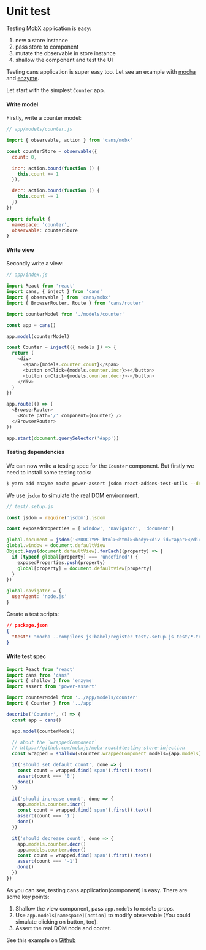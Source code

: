# Unit test

Testing MobX application is easy:

1. new a store instance
2. pass store to component
3. mutate the observable in store instance
4. shallow the component and test the UI

Testing cans application is super easy too. Let see an example with [mocha]() and [enzyme]().

Let start with the simplest `Counter` app.

#### Write model

Firstly, write a counter model:

```js
// app/models/counter.js

import { observable, action } from 'cans/mobx'

const counterStore = observable({
  count: 0,

  incr: action.bound(function () {
    this.count += 1
  }),

  decr: action.bound(function () {
    this.count -= 1
  })
})

export default {
  namespace: 'counter',
  observable: counterStore
}
```

#### Write view

Secondly write a view:

```js
// app/index.js

import React from 'react'
import cans, { inject } from 'cans'
import { observable } from 'cans/mobx'
import { BrowserRouter, Route } from 'cans/router'

import counterModel from './models/counter'

const app = cans()

app.model(counterModel)

const Counter = inject(({ models }) => {
  return (
    <div>
      <span>{models.counter.count}</span>
      <button onClick={models.counter.incr}>+</button>
      <button onClick={models.counter.decr}>-</button>      
    </div>
  )
})

app.route(() => (
  <BrowserRouter>
    <Route path='/' component={Counter} />
  </BrowserRouter>
))

app.start(document.querySelector('#app'))

```

#### Testing dependencies

We can now write a testing spec for the `Counter` component. But firstly we need to install some testing tools:

```bash
$ yarn add enzyme mocha power-assert jsdom react-addons-test-utils --dev
```

We use `jsdom` to simulate the real DOM environment. 

```js
// test/.setup.js

const jsdom = require('jsdom').jsdom

const exposedProperties = ['window', 'navigator', 'document']

global.document = jsdom('<!DOCTYPE html><html><body><div id="app"></div></body></html>')
global.window = document.defaultView
Object.keys(document.defaultView).forEach((property) => {
  if (typeof global[property] === 'undefined') {
    exposedProperties.push(property)
    global[property] = document.defaultView[property]
  }
})

global.navigator = {
  userAgent: 'node.js'
}
```

Create a test scripts:

```json
// package.json
{
  "test": "mocha --compilers js:babel/register test/.setup.js test/*.test.js -R spec"
}
```

#### Write test spec

```js
import React from 'react'
import cans from 'cans'
import { shallow } from 'enzyme'
import assert from 'power-assert'

import counterModel from '../app/models/counter'
import { Counter } from '../app'

describe('Counter', () => {
  const app = cans()

  app.model(counterModel)

  // about the `wrappedComponent`
  // https://github.com/mobxjs/mobx-react#testing-store-injection
  const wrapped = shallow(<Counter.wrappedComponent models={app.models} />)

  it('should set default count', done => {
    const count = wrapped.find('span').first().text()
    assert(count === '0')
    done()
  })

  it('should increase count', done => {
    app.models.counter.incr()
    const count = wrapped.find('span').first().text()
    assert(count === '1')
    done()
  })

  it('should decrease count', done => {
    app.models.counter.decr()
    app.models.counter.decr()
    const count = wrapped.find('span').first().text()
    assert(count === '-1')
    done()
  })
})
```

As you can see, testing cans application(component) is easy. There are some key points:

1. Shallow the view component, pass `app.models` to `models` props.
2. Use `app.models[namespace][action]` to modify observable (You could simulate clicking on button, too).
3. Assert the real DOM node and contet.

See this example on [Github](https://github.com/cansjs/cans-example-unittest)
